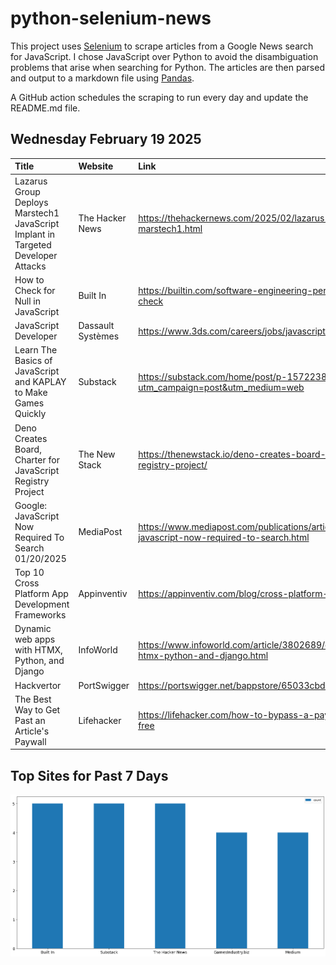 # python-selenium-news

This project uses [Selenium](https://www.seleniumhq.org/) to scrape articles from a Google News search for JavaScript.
I chose JavaScript over Python to avoid the disambiguation problems that arise when searching for Python.
The articles are then parsed and output to a markdown file using [Pandas](https://pandas.pydata.org/).

A GitHub action schedules the scraping to run every day and update the README.md file.

## Wednesday February 19 2025


| Title                                                                            | Website           | Link                                                                                                |
|:---------------------------------------------------------------------------------|:------------------|:----------------------------------------------------------------------------------------------------|
| Lazarus Group Deploys Marstech1 JavaScript Implant in Targeted Developer Attacks | The Hacker News   | https://thehackernews.com/2025/02/lazarus-group-deploys-marstech1.html                              |
| How to Check for Null in JavaScript                                              | Built In          | https://builtin.com/software-engineering-perspectives/javascript-null-check                         |
| JavaScript Developer                                                             | Dassault Systèmes | https://www.3ds.com/careers/jobs/javascript-developer-542330                                        |
| Learn The Basics of JavaScript and KAPLAY to Make Games Quickly                  | Substack          | https://substack.com/home/post/p-157223830?utm_campaign=post&utm_medium=web                         |
| Deno Creates Board, Charter for JavaScript Registry Project                      | The New Stack     | https://thenewstack.io/deno-creates-board-charter-for-javascript-registry-project/                  |
| Google: JavaScript Now Required To Search 01/20/2025                             | MediaPost         | https://www.mediapost.com/publications/article/402666/google-javascript-now-required-to-search.html |
| Top 10 Cross Platform App Development Frameworks                                 | Appinventiv       | https://appinventiv.com/blog/cross-platform-app-frameworks/                                         |
| Dynamic web apps with HTMX, Python, and Django                                   | InfoWorld         | https://www.infoworld.com/article/3802689/dynamic-web-apps-with-htmx-python-and-django.html         |
| Hackvertor                                                                       | PortSwigger       | https://portswigger.net/bappstore/65033cbd2c344fbabe57ac060b5dd100                                  |
| The Best Way to Get Past an Article's Paywall                                    | Lifehacker        | https://lifehacker.com/how-to-bypass-a-paywall-to-read-an-article-for-free                          |
## Top Sites for Past 7 Days

![Graph of Top Sites](https://raw.githubusercontent.com/dan-mba/python-selenium-news/main/last-week.png)
